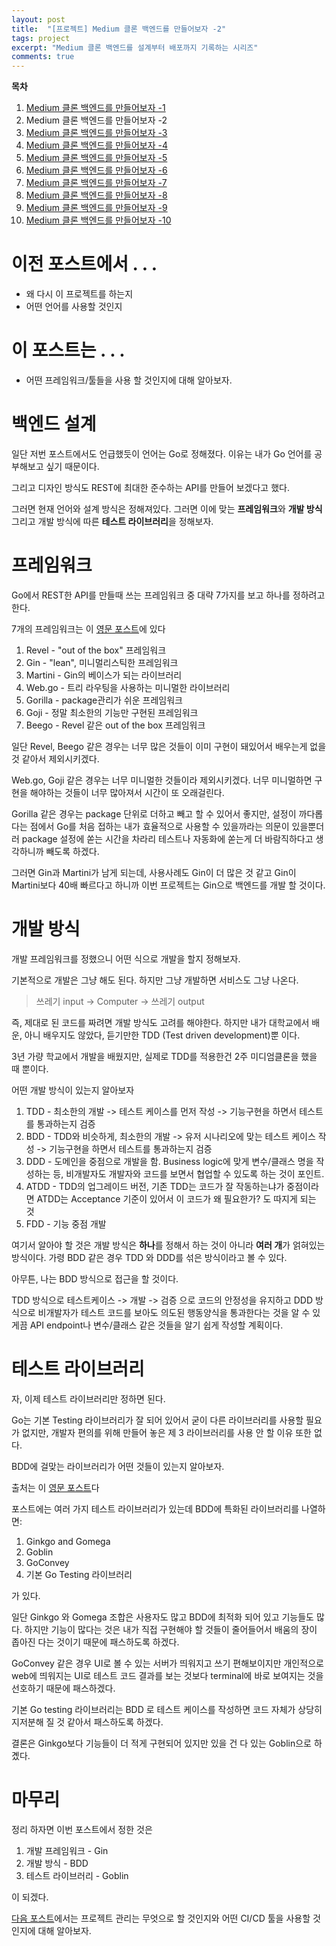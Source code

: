 ```yaml
---
layout: post
title:  "[프로젝트] Medium 클론 백엔드를 만들어보자 -2"
tags: project
excerpt: "Medium 클론 백엔드를 설계부터 배포까지 기록하는 시리즈"
comments: true
---
```


**목차**
1. [Medium 클론 백엔드를 만들어보자 -1]({{site.baseurl}}/프로젝트-Medium-클론-백엔드를-만들어보자-1/)
2. Medium 클론 백엔드를 만들어보자 -2
3. [Medium 클론 백엔드를 만들어보자 -3]({{site.baseurl}}/프로젝트-Medium-클론-백엔드를-만들어보자-3/)
4. [Medium 클론 백엔드를 만들어보자 -4]({{site.baseurl}}/프로젝트-Medium-클론-백엔드를-만들어보자-4/)
5. [Medium 클론 백엔드를 만들어보자 -5]({{site.baseurl}}/프로젝트-Medium-클론-백엔드를-만들어보자-5/)
6. [Medium 클론 백엔드를 만들어보자 -6]({{site.baseurl}}/프로젝트-Medium-클론-백엔드를-만들어보자-6/)
7. [Medium 클론 백엔드를 만들어보자 -7]({{site.baseurl}}/프로젝트-Medium-클론-백엔드를-만들어보자-7/)
8. [Medium 클론 백엔드를 만들어보자 -8]({{site.baseurl}}/프로젝트-Medium-클론-백엔드를-만들어보자-8/)
9. [Medium 클론 백엔드를 만들어보자 -9]({{site.baseurl}}/프로젝트-Medium-클론-백엔드를-만들어보자-9/)
10. [Medium 클론 백엔드를 만들어보자 -10]({{site.baseurl}}/프로젝트-Medium-클론-백엔드를-만들어보자-10/)

# 이전 포스트에서 . . .
- 왜 다시 이 프로젝트를 하는지
- 어떤 언어를 사용할 것인지

# 이 포스트는 . . .
- 어떤 프레임워크/툴들을 사용 할 것인지에 대해 알아보자.

# 백엔드 설계

일단 저번 포스트에서도 언급했듯이 언어는 Go로 정해졌다. 이유는 내가 Go 언어를 공부해보고 싶기 때문이다. 

그리고 디자인 방식도 REST에 최대한 준수하는 API를 만들어 보겠다고 했다. 

그러면 현재 언어와 설계 방식은 정해져있다. 그러면 이에 맞는 **프레임워크**와 **개발 방식** 그리고 개발 방식에 따른 **테스트 라이브러리**을 정해보자.

# 프레임워크

Go에서 REST한 API를 만들때 쓰는 프레임워크 중 대략 7가지를 보고 하나를 정하려고 한다.

7개의 프레임워크는 이 [영문 포스트](https://nordicapis.com/7-frameworks-to-build-a-rest-api-in-go/)에 있다

1. Revel - "out of the box" 프레임워크
2. Gin - "lean", 미니멀리스틱한 프레임워크 
3. Martini - Gin의 베이스가 되는 라이브러리
4. Web.go - 트리 라우팅을 사용하는 미니멀한 라이브러리
5. Gorilla - package관리가 쉬운 프레임워크
6. Goji - 정말 최소한의 기능만 구현된 프레임워크
7. Beego - Revel 같은 out of the box 프레임워크

일단 Revel, Beego 같은 경우는 너무 많은 것들이 이미 구현이 돼있어서 배우는게 없을 것 같아서 제외시키겠다. 

Web.go, Goji 같은 경우는 너무 미니멀한 것들이라 제외시키겠다. 너무 미니멀하면 구현을 해야하는 것들이 너무 많아져서 시간이 또 오래걸린다.

Gorilla 같은 경우는 package 단위로 더하고 빼고 할 수 있어서 좋지만, 설정이 까다롭다는 점에서 Go를 처음 접하는 내가 효율적으로 사용할 수 있을까라는 의문이 있을뿐더러 package 설정에 쏟는 시간을 차라리 테스트나 자동화에 쏟는게 더 바람직하다고 생각하니까 빼도록 하겠다. 

그러면 Gin과 Martini가 남게 되는데, 사용사례도 Gin이 더 많은 것 같고 Gin이 Martini보다 40배 빠르다고 하니까 이번 프로젝트는 Gin으로 백엔드를 개발 할 것이다.

# 개발 방식

개발 프레임워크를 정했으니 어떤 식으로 개발을 할지 정해보자.

기본적으로 개발은 그냥 해도 된다. 하지만 그냥 개발하면 서비스도 그냥 나온다. 

> 쓰레기 input -> Computer -> 쓰레기 output

즉, 제대로 된 코드를 짜려면 개발 방식도 고려를 해야한다. 하지만 내가 대학교에서 배운, 아니 배우지도 않았다, 듣기만한 TDD (Test driven development)뿐 이다.

3년 가량 학교에서 개발을 배웠지만, 실제로 TDD를 적용한건 2주 미디엄클론을 했을 때 뿐이다.

어떤 개발 방식이 있는지 알아보자

1. TDD - 최소한의 개발 -> 테스트 케이스를 먼저 작성 -> 기능구현을 하면서 테스트를 통과하는지 검증
2. BDD - TDD와 비슷하게, 최소한의 개발 -> 유저 시나리오에 맞는 테스트 케이스 작성 -> 기능구현을 하면서 테스트를 통과하는지 검증
3. DDD - 도메인을 중점으로 개발을 함. Business logic에 맞게 변수/클래스 명을 작성하는 등, 비개발자도 개발자와 코드를 보면서 협업할 수 있도록 하는 것이 포인트. 
4. ATDD - TDD의 업그레이드 버전, 기존 TDD는 코드가 잘 작동하는냐가 중점이라면 ATDD는 Acceptance 기준이 있어서 이 코드가 왜 필요한가? 도 따지게 되는 것
5. FDD - 기능 중점 개발

여기서 알아야 할 것은 개발 방식은 **하나**를 정해서 하는 것이 아니라 **여러 개**가 얽혀있는 방식이다. 가령 BDD 같은 경우 TDD 와 DDD를 섞은 방식이라고 볼 수 있다. 

아무튼, 나는 BDD 방식으로 접근을 할 것이다. 

TDD 방식으로 테스트케이스 -> 개발 -> 검증 으로 코드의 안정성을 유지하고 DDD 방식으로 비개발자가 테스트 코드를 보아도 의도된 행동양식을 통과한다는 것을 알 수 있게끔 API endpoint나 변수/클래스 같은 것들을 알기 쉽게 작성할 계획이다.  

# 테스트 라이브러리

자, 이제 테스트 라이브러리만 정하면 된다. 

Go는 기본 Testing 라이브러리가 잘 되어 있어서 굳이 다른 라이브러리를 사용할 필요가 없지만, 개발자 편의를 위해 만들어 놓은 제 3 라이브러리를 사용 안 할 이유 또한 없다.

BDD에 걸맞는 라이브러리가 어떤 것들이 있는지 알아보자.

출처는 이 [영문 포스트](https://bmuschko.com/blog/go-testing-frameworks/)다

포스트에는 여러 가지 테스트 라이브러리가 있는데 BDD에 특화된 라이브러리를 나열하면:

1. Ginkgo and Gomega
2. Goblin
3. GoConvey
4. 기본 Go Testing 라이브러리

가 있다.

일단 Ginkgo 와 Gomega 조합은 사용자도 많고 BDD에 최적화 되어 있고 기능들도 많다. 하지만 기능이 많다는 것은 내가 직접 구현해야 할 것들이 줄어들어서 배움의 장이 좁아진 다는 것이기 때문에 패스하도록 하겠다.

GoConvey 같은 경우 UI로 볼 수 있는 서버가 띄워지고 쓰기 편해보이지만 개인적으로 web에 띄워지는 UI로 테스트 코드 결과를 보는 것보다 terminal에 바로 보여지는 것을 선호하기 때문에 패스하겠다.

기본 Go testing 라이브러리는 BDD 로 테스트 케이스를 작성하면 코드 자체가 상당히 지저분해 질 것 같아서 패스하도록 하겠다.

결론은 Ginkgo보다 기능들이 더 적게 구현되어 있지만 있을 건 다 있는 Goblin으로 하곘다.

# 마무리

정리 하자면 이번 포스트에서 정한 것은 
1. 개발 프레임워크 - Gin
2. 개발 방식 - BDD
3. 테스트 라이브러리 - Goblin

이 되겠다. 

[다음 포스트]({{site.baseurl}}/프로젝트-Medium-클론-백엔드를-만들어보자-3/)에서는 프로젝트 관리는 무엇으로 할 것인지와 어떤 CI/CD 툴을 사용할 것 인지에 대해 알아보자.